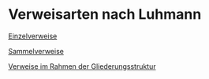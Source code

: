 # Verweisarten nach Luhmann

[Einzelverweise](Verweisarten%20nach%20Luhmann%20e0fc31a4c4d34ba6819ce340badae13b/Einzelverweise%205735a10a7248422e94f553cbaff59f35.md)

[Sammelverweise](Verweisarten%20nach%20Luhmann%20e0fc31a4c4d34ba6819ce340badae13b/Sammelverweise%20150b3bf577c34a0c98f8aa91eadda82c.md)

[Verweise im Rahmen der Gliederungsstruktur](Verweisarten%20nach%20Luhmann%20e0fc31a4c4d34ba6819ce340badae13b/Verweise%20im%20Rahmen%20der%20Gliederungsstruktur%2044ef12547c0647d78e3d46165c5b4739.md)
